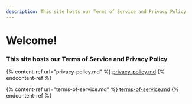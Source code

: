 ```yaml
---
description: This site hosts our Terms of Service and Privacy Policy
---
```


# Welcome!

### This site hosts our Terms of Service and Privacy Policy

{% content-ref url="privacy-policy.md" %}
[privacy-policy.md](privacy-policy.md)
{% endcontent-ref %}

{% content-ref url="terms-of-service.md" %}
[terms-of-service.md](terms-of-service.md)
{% endcontent-ref %}
